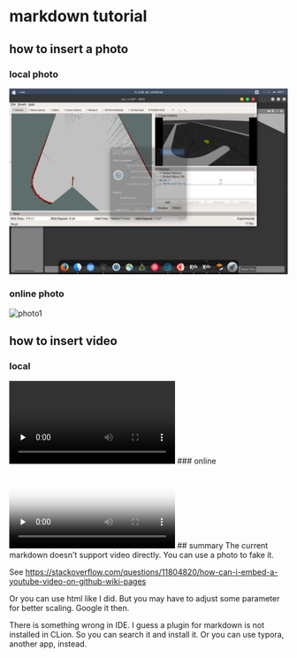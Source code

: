 # markdown tutorial
## how to insert a photo
### local photo
![photo1](task1_launch.png)
### online photo
![photo1](https://cnet2.cbsistatic.com/img/-e95qclc6pwSnGE2YccC2oLDW_8=/1200x675/2020/04/16/7d6d8ed2-e10c-4f91-b2dd-74fae951c6d8/bazaart-edit-app.jpg)
## how to insert video
### local
<video id="video" controls="" preload="none" poster="">
<source id="mp4" src="demo_video.mp4" type="video/mp4">
</video>
### online
<video id="video" controls="" preload="none" poster="http://media.w3.org/2010/05/sintel/poster.png">
      <source id="mp4" src="http://media.w3.org/2010/05/sintel/trailer.mp4" type="video/mp4">
      <source id="webm" src="http://media.w3.org/2010/05/sintel/trailer.webm" type="video/webm">
      <source id="ogv" src="http://media.w3.org/2010/05/sintel/trailer.ogv" type="video/ogg">
      <p>Your user agent does not support the HTML5 Video element.</p>
    </video>
## summary
The current markdown doesn't support video directly. You can use a photo to fake it. 

See https://stackoverflow.com/questions/11804820/how-can-i-embed-a-youtube-video-on-github-wiki-pages

Or you can use html like I did. But you may have to adjust some parameter for better scaling. Google it then. 

There is something wrong in IDE. I guess a plugin for markdown is not installed in CLion. So you can search it and install it. Or you can use typora, another app, instead. 


